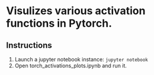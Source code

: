 # Visulizes various activation functions in Pytorch.

## Instructions
1. Launch a jupyter notebook instance: `jupyter notebook`
2. Open torch_activations_plots.ipynb and run it.
